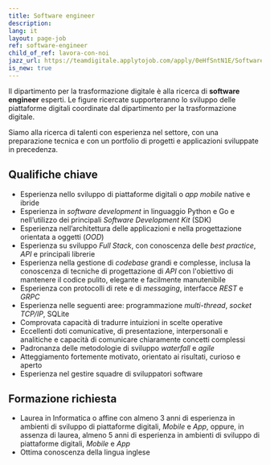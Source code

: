 ```yaml
---
title: Software engineer
description:
lang: it
layout: page-job
ref: software-engineer
child_of_ref: lavora-con-noi
jazz_url: https://teamdigitale.applytojob.com/apply/0eHfSntN1E/Software-Engineer.html
is_new: true
---
```


Il dipartimento per la trasformazione digitale è alla ricerca di
**software engineer** esperti. Le figure ricercate supporteranno lo
sviluppo delle piattaforme digitali coordinate dal dipartimento per la
trasformazione digitale.

Siamo alla ricerca di talenti con esperienza nel settore, con una
preparazione tecnica e con un portfolio di progetti e applicazioni
sviluppate in precedenza.

## Qualifiche chiave

-   Esperienza nello sviluppo di piattaforme digitali o *app mobile*
    native e ibride
-   Esperienza in *software development* in linguaggio Python e Go e
    nell’utilizzo dei principali *Software Development Kit* (SDK)
-   Esperienza nell’architettura delle applicazioni e nella
    progettazione orientata a oggetti (*OOD*)
-   Esperienza su sviluppo *Full Stack*, con conoscenza delle *best
    practice*, *API* e principali librerie
-   Esperienza nella gestione di *codebase* grandi e complesse, inclusa
    la conoscenza di tecniche di progettazione di *API* con l'obiettivo
    di mantenere il codice pulito, elegante e facilmente manutenibile
-   Esperienza con protocolli di rete e di *messaging*, interfacce
    *REST* e *GRPC*
-   Esperienza nelle seguenti aree: programmazione *multi-thread*,
    *socket TCP/IP*, SQLite
-   Comprovata capacità di tradurre intuizioni in scelte operative
-   Eccellenti doti comunicative, di presentazione, interpersonali e
    analitiche e capacità di comunicare chiaramente concetti complessi
-   Padronanza delle metodologie di sviluppo *waterfall* e *agile*
-   Atteggiamento fortemente motivato, orientato ai risultati, curioso e
    aperto
-   Esperienza nel gestire squadre di sviluppatori software

## Formazione richiesta

-   Laurea in Informatica o affine con almeno 3 anni di esperienza in
    ambienti di sviluppo di piattaforme digitali, *Mobile* e *App*,
    oppure, in assenza di laurea, almeno 5 anni di esperienza in
    ambienti di sviluppo di piattaforme digitali, *Mobile* e *App*
-   Ottima conoscenza della lingua inglese
